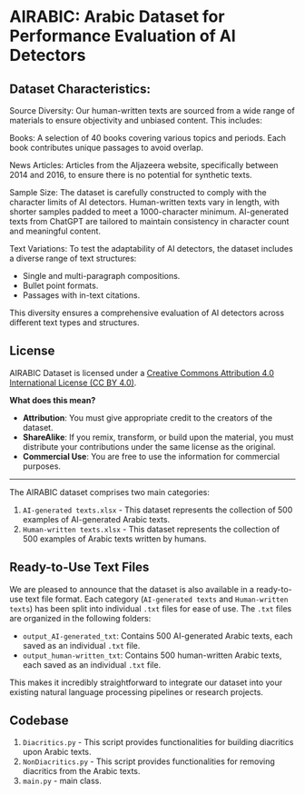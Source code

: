 # AIRABIC: Arabic Dataset for Performance Evaluation of AI Detectors

## Dataset Characteristics:

Source Diversity: Our human-written texts are sourced from a wide range of materials to ensure objectivity and unbiased content. This includes:

Books: A selection of 40 books covering various topics and periods. Each book contributes unique passages to avoid overlap.

News Articles: Articles from the Aljazeera website, specifically between 2014 and 2016, to ensure there is no potential for synthetic texts.

Sample Size: The dataset is carefully constructed to comply with the character limits of AI detectors. Human-written texts vary in length, with shorter samples padded to meet a 1000-character minimum. AI-generated texts from ChatGPT are tailored to maintain consistency in character count and meaningful content.

Text Variations: To test the adaptability of AI detectors, the dataset includes a diverse range of text structures:
* Single and multi-paragraph compositions.
* Bullet point formats.
* Passages with in-text citations.

This diversity ensures a comprehensive evaluation of AI detectors across different text types and structures.

## License
AIRABIC Dataset is licensed under a [Creative Commons Attribution 4.0 International License (CC BY 4.0)](https://creativecommons.org/licenses/by/4.0/).

**What does this mean?**
- **Attribution**: You must give appropriate credit to the creators of the dataset.
- **ShareAlike**: If you remix, transform, or build upon the material, you must distribute your contributions under the same license as the original.
- **Commercial Use**: You are free to use the information for commercial purposes.

---

The AIRABIC dataset comprises two main categories:

1. `AI-generated texts.xlsx` - This dataset represents the collection of 500 examples of AI-generated Arabic texts.
2. `Human-written texts.xlsx` - This dataset represents the collection of 500 examples of Arabic texts written by humans.

## Ready-to-Use Text Files
We are pleased to announce that the dataset is also available in a ready-to-use text file format. Each category (`AI-generated texts` and `Human-written texts`) has been split into individual `.txt` files for ease of use. The `.txt` files are organized in the following folders:

- `output_AI-generated_txt`: Contains 500 AI-generated Arabic texts, each saved as an individual `.txt` file.
- `output_human-written_txt`: Contains 500 human-written Arabic texts, each saved as an individual `.txt` file.

This makes it incredibly straightforward to integrate our dataset into your existing natural language processing pipelines or research projects.

## Codebase

1. `Diacritics.py` - This script provides functionalities for building diacritics upon Arabic texts.
2. `NonDiacritics.py` - This script provides functionalities for removing diacritics from the Arabic texts.
3. `main.py` - main class.
